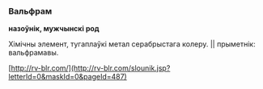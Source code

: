 ### Вальфрам
**назоўнік, мужчынскі род**

Хімічны элемент, тугаплаўкі метал серабрыстага колеру. || прыметнік: вальфрамавы.

<a rel="author">[http://rv-blr.com/](http://rv-blr.com/slounik.jsp?letterId=0&maskId=0&pageId=487)</a>
